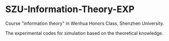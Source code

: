 # SZU-Information-Theory-EXP

Course "information theory" in Wenhua Honors Class, Shenzhen University.

The experimental codes for simulation based on the theoretical knowledge.
